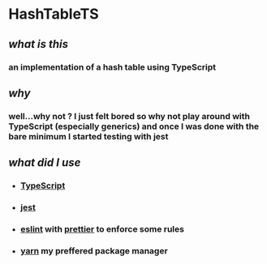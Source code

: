 # HashTableTS

## _what is this_

### an implementation of a hash table using TypeScript

## _why_

### well...why not ? I just felt bored so why not play around with TypeScript (especially generics) and once I was done with the bare minimum I started testing with jest

## _what did I use_

* ### [**TypeScript**](https://github.com/microsoft/TypeScript)

* ### [**jest**](https://github.com/facebook/jest)

* ### [**eslint**](https://github.com/eslint/eslint) with [**prettier**](https://github.com/prettier/prettier) to enforce some rules

* ### [**yarn**](https://github.com/yarnpkg/yarn) my preffered package manager
